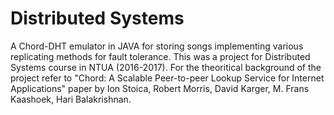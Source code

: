 # Distributed Systems

A Chord-DHT emulator in JAVA for storing songs implementing various replicating methods for fault tolerance.
This was a project for Distributed Systems course in NTUA (2016-2017). For the theoritical background of the project refer
to "Chord: A Scalable Peer-to-peer Lookup Service for Internet Applications" paper by Ion Stoica, Robert Morris, David Karger, M. Frans Kaashoek, Hari Balakrishnan.
